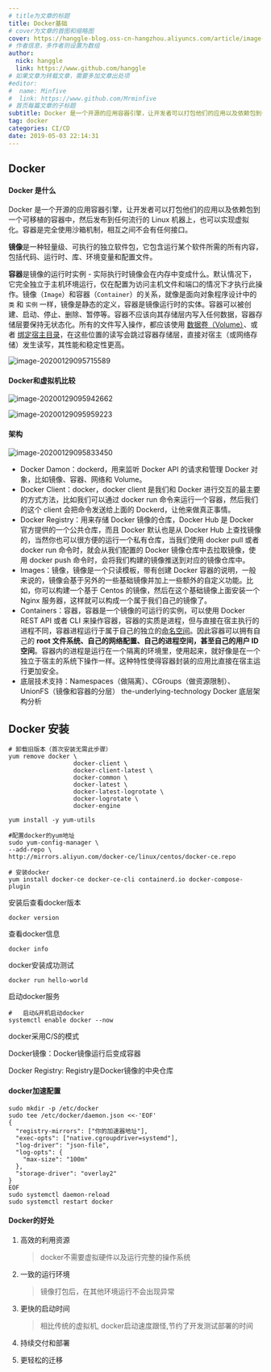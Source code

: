 ```yaml
---
# title为文章的标题
title: Docker基础
# cover为文章的首图和缩略图
cover: https://hanggle-blog.oss-cn-hangzhou.aliyuncs.com/article/image-20211107232458797.png
# 作者信息，多作者则设置为数组
author: 
  nick: hanggle
  link: https://www.github.com/hanggle
# 如果文章为转载文章，需要多加文章出处项
#editor:
#  name: Minfive
#  link: https://www.github.com/Mrminfive
# 首页每篇文章的子标题
subtitle: Docker 是一个开源的应用容器引擎，让开发者可以打包他们的应用以及依赖包到一个可移植的容器中，然后发布到任何流行的 Linux 机器上，也可以实现虚拟化。
tag: docker
categories: CI/CD
date: 2019-05-03 22:14:31
---
```


## Docker

#### Docker 是什么

Docker 是一个开源的应用容器引擎，让开发者可以打包他们的应用以及依赖包到一个可移植的容器中，然后发布到任何流行的 Linux 机器上，也可以实现虚拟化。容器是完全使用沙箱机制，相互之间不会有任何接口。

**镜像**是一种轻量级、可执行的独立软件包，它包含运行某个软件所需的所有内容，包括代码、运行时、库、环境变量和配置文件。

**容器**是镜像的运行时实例 - 实际执行时镜像会在内存中变成什么。默认情况下，它完全独立于主机环境运行，仅在配置为访问主机文件和端口的情况下才执行此操作。镜像（`Image`）和容器（`Container`）的关系，就像是面向对象程序设计中的 `类` 和 `实例` 一样，镜像是静态的定义，容器是镜像运行时的实体。容器可以被创建、启动、停止、删除、暂停等。容器不应该向其存储层内写入任何数据，容器存储层要保持无状态化。所有的文件写入操作，都应该使用 [数据卷（Volume）]()、或者 [绑定宿主目录]()，在这些位置的读写会跳过容器存储层，直接对宿主（或网络存储）发生读写，其性能和稳定性更高。

![image-20200129095715589](https://hanggle-blog.oss-cn-hangzhou.aliyuncs.com/article/docker-1.png)



#### Docker和虚拟机比较

![image-20200129095942662](https://hanggle-blog.oss-cn-hangzhou.aliyuncs.com/article/docker-3.png)

![image-20200129095959223](https://hanggle-blog.oss-cn-hangzhou.aliyuncs.com/article/docker-4.png)



#### 架构

![image-20200129095833450](https://hanggle-blog.oss-cn-hangzhou.aliyuncs.com/article/docker-2.png)

- Docker Damon：dockerd，用来监听 Docker API 的请求和管理 Docker 对象，比如镜像、容器、网络和 Volume。
- Docker Client：docker，docker client 是我们和 Docker 进行交互的最主要的方式方法，比如我们可以通过 docker run 命令来运行一个容器，然后我们的这个 client 会把命令发送给上面的 Dockerd，让他来做真正事情。
- Docker Registry：用来存储 Docker 镜像的仓库，Docker Hub 是 Docker 官方提供的一个公共仓库，而且 Docker 默认也是从 Docker Hub 上查找镜像的，当然你也可以很方便的运行一个私有仓库，当我们使用 docker pull 或者 docker run 命令时，就会从我们配置的 Docker 镜像仓库中去拉取镜像，使用 docker push 命令时，会将我们构建的镜像推送到对应的镜像仓库中。
- Images：镜像，镜像是一个只读模板，带有创建 Docker 容器的说明，一般来说的，镜像会基于另外的一些基础镜像并加上一些额外的自定义功能。比如，你可以构建一个基于 Centos 的镜像，然后在这个基础镜像上面安装一个 Nginx 服务器，这样就可以构成一个属于我们自己的镜像了。
- Containers：容器，容器是一个镜像的可运行的实例，可以使用 Docker REST API 或者 CLI 来操作容器，容器的实质是进程，但与直接在宿主执行的进程不同，容器进程运行于属于自己的独立的[命名空间](https://en.wikipedia.org/wiki/Linux_namespaces)。因此容器可以拥有自己的 **root 文件系统、自己的网络配置、自己的进程空间，甚至自己的用户 ID 空间**。容器内的进程是运行在一个隔离的环境里，使用起来，就好像是在一个独立于宿主的系统下操作一样。这种特性使得容器封装的应用比直接在宿主运行更加安全。
- 底层技术支持：Namespaces（做隔离）、CGroups（做资源限制）、UnionFS（镜像和容器的分层） the-underlying-technology Docker 底层架构分析





## Docker 安装

```shell
# 卸载旧版本（首次安装无需此步骤）
yum remove docker \
                  docker-client \
                  docker-client-latest \
                  docker-common \
                  docker-latest \
                  docker-latest-logrotate \
                  docker-logrotate \
                  docker-engine
```



```shell
yum install -y yum-utils

#配置docker的yum地址
sudo yum-config-manager \
--add-repo \
http://mirrors.aliyun.com/docker-ce/linux/centos/docker-ce.repo
```



```shell
# 安装docker
yum install docker-ce docker-ce-cli containerd.io docker-compose-plugin
```



安装后查看docker版本

```
docker version
```

查看docker信息

```
docker info
```

docker安装成功测试

```
docker run hello-world
```

启动docker服务

```shell
#	启动&开机启动docker
systemctl enable docker --now
```

docker采用C/S的模式

Docker镜像：Docker镜像运行后变成容器

Docker Registry: Registry是Docker镜像的中央仓库



#### docker加速配置

```shell
sudo mkdir -p /etc/docker
sudo tee /etc/docker/daemon.json <<-'EOF'
{
  "registry-mirrors": ["你的加速器地址"],
  "exec-opts": ["native.cgroupdriver=systemd"],
  "log-driver": "json-file",
  "log-opts": {
    "max-size": "100m"
  },
  "storage-driver": "overlay2"
}
EOF
sudo systemctl daemon-reload
sudo systemctl restart docker
```



#### Docker的好处

1. 高效的利用资源

   > docker不需要虚拟硬件以及运行完整的操作系统

2. 一致的运行环境

   >  镜像打包后，在其他环境运行不会出现异常

3. 更快的启动时间

   > 相比传统的虚拟机, docker启动速度跟怪,节约了开发测试部署的时间

4. 持续交付和部署

5. 更轻松的迁移
